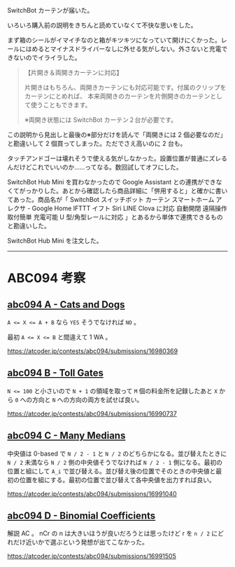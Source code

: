 SwitchBot カーテンが届いた。

いろいろ購入前の説明をきちんと読めていなくて不快な思いをした。

まず箱のシールがイマイチなのと箱がキツキツになっていて開けにくかった。レールにはめるとマイナスドライバーなしに外せる気がしない。外さないと充電できないのでイライラした。

> 【片開き＆両開きカーテンに対応】
>
> 片開きはもちろん、両開きカーテンにも対応可能です。付属のクリップをカーテンにとめれば、 本来両開きのカーテンを片側開きのカーテンとして使うこともできます。
>
> ※両開き状態には SwitchBot カーテン２台が必要です。

この説明から見出しと最後の※部分だけを読んで「両開きには 2 個必要なのだ」と勘違いして 2 個買ってしまった。ただでさえ高いのに 2 台も。

タッチアンドゴーは壊れそうで使える気がしなかった。設置位置が普通にズレるんだけどこれでいいのか……ってなる。数回試してオフにした。

SwitchBot Hub Mini を買わなかったので Google Assistant との連携ができなくてがっかりした。あとから確認したら商品詳細に「併用すると」と確かに書いてあった。商品名が「 SwitchBot スイッチボット カーテン スマートホーム アレクサ - Google Home IFTTT イフト Siri LINE Clova に対応 自動開閉 遠隔操作 取付簡単 充電可能 U 型/角型レールに対応 」とあるから単体で連携できるものと勘違いした。

SwitchBot Hub Mini を注文した。

---

# ABC094 考察

## [abc094 A - Cats and Dogs](https://atcoder.jp/contests/abc094/tasks/abc094_a)

`A <= X <= A + B` なら `YES` そうでなければ `NO` 。

最初 `A <= X <= B` と間違えて 1 WA 。

<https://atcoder.jp/contests/abc094/submissions/16980369>

## [abc094 B - Toll Gates](https://atcoder.jp/contests/abc094/tasks/abc094_b)

`N <= 100` と小さいので `N + 1` の領域を取って `M` 個の料金所を記録したあと `X` から `0` への方向と `N` への方向の両方を試せば良い。

<https://atcoder.jp/contests/abc094/submissions/16990737>

## [abc094 C - Many Medians](https://atcoder.jp/contests/abc094/tasks/arc095_a)

中央値は 0-based で `N / 2 - 1` と `N / 2` のどちらかになる。並び替えたときに `N / 2` 未満なら `N / 2` 側の中央値そうでなければ `N / 2 - 1` 側になる。最初の位置と組にして `A_i` で並び替える。並び替え後の位置でそのときの中央値と最初の位置を組にする。最初の位置で並び替えて各中央値を出力すれば良い。

<https://atcoder.jp/contests/abc094/submissions/16991040>

## [abc094 D - Binomial Coefficients](https://atcoder.jp/contests/abc094/tasks/arc095_b)

解説 AC 。 nCr の n は大きいほうが良いだろうとは思ったけど r を `n / 2` にどれだけ近いかで選ぶという発想が出てこなかった。

<https://atcoder.jp/contests/abc094/submissions/16991505>
